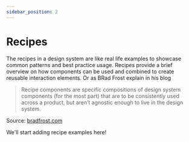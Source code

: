 ```yaml
---
sidebar_position: 2
---
```


# Recipes

The recipes in a design system are like real life examples to showcase common patterns and best practice usage. Recipes provide a brief overview on how components can be used and combined to create reusable interaction elements. Or as BRad Frost explain in his blog

> Recipe components are specific compositions of design system components (for the most part) that are to be consistently used across a product, but aren’t agnostic enough to live in the design system.

Source: [bradfrost.com](https://bradfrost.com/blog/post/design-system-components-recipes-and-snowflakes/)

We'll start adding recipe examples here!

